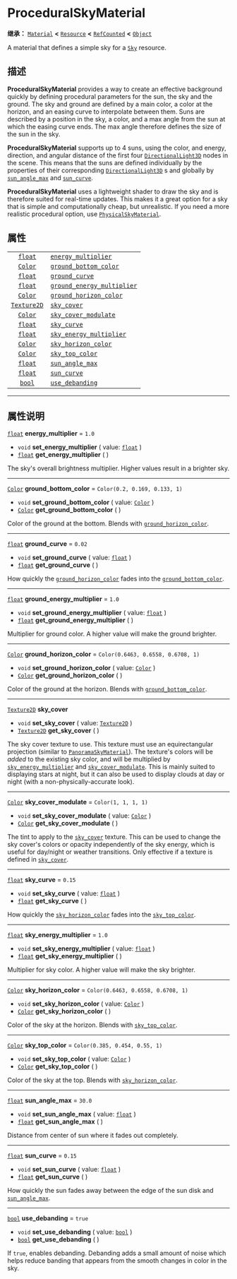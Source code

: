 <!-- ⚠ 请勿编辑本文件 ⚠ -->
<!-- 本文档使用脚本从 WeDot 引擎源码仓库生成。 -->
<!-- 生成脚本：https://github.com/WeDot-Engine/WeDot/tree/master/doc/tools/make_md.py； -->
<!-- 原文件：https://github.com/WeDot-Engine/WeDot/tree/master/doc/classes/ProceduralSkyMaterial.xml。 -->

<div id="_class_proceduralskymaterial"></div>

# ProceduralSkyMaterial

**继承：** [`Material`](class_material.md) **<** [`Resource`](class_resource.md) **<** [`RefCounted`](class_refcounted.md) **<** [`Object`](class_object.md)

A material that defines a simple sky for a [`Sky`](class_sky.md) resource.

## 描述

**ProceduralSkyMaterial** provides a way to create an effective background quickly by defining procedural parameters for the sun, the sky and the ground. The sky and ground are defined by a main color, a color at the horizon, and an easing curve to interpolate between them. Suns are described by a position in the sky, a color, and a max angle from the sun at which the easing curve ends. The max angle therefore defines the size of the sun in the sky.

 **ProceduralSkyMaterial** supports up to 4 suns, using the color, and energy, direction, and angular distance of the first four [`DirectionalLight3D`](class_directionallight3d.md) nodes in the scene. This means that the suns are defined individually by the properties of their corresponding [`DirectionalLight3D`](class_directionallight3d.md) s and globally by [`sun_angle_max`](class_proceduralskymaterial.md#class_proceduralskymaterial_property_sun_angle_max) and [`sun_curve`](class_proceduralskymaterial.md#class_proceduralskymaterial_property_sun_curve).

 **ProceduralSkyMaterial** uses a lightweight shader to draw the sky and is therefore suited for real-time updates. This makes it a great option for a sky that is simple and computationally cheap, but unrealistic. If you need a more realistic procedural option, use [`PhysicalSkyMaterial`](class_physicalskymaterial.md).

## 属性

|||
|:-:|:--|
| [`float`](class_float.md)         | [`energy_multiplier`](class_proceduralskymaterial.md#class_proceduralskymaterial_property_energy_multiplier)               | ``1.0``                              |
| [`Color`](class_color.md)         | [`ground_bottom_color`](class_proceduralskymaterial.md#class_proceduralskymaterial_property_ground_bottom_color)           | ``Color(0.2, 0.169, 0.133, 1)``      |
| [`float`](class_float.md)         | [`ground_curve`](class_proceduralskymaterial.md#class_proceduralskymaterial_property_ground_curve)                         | ``0.02``                             |
| [`float`](class_float.md)         | [`ground_energy_multiplier`](class_proceduralskymaterial.md#class_proceduralskymaterial_property_ground_energy_multiplier) | ``1.0``                              |
| [`Color`](class_color.md)         | [`ground_horizon_color`](class_proceduralskymaterial.md#class_proceduralskymaterial_property_ground_horizon_color)         | ``Color(0.6463, 0.6558, 0.6708, 1)`` |
| [`Texture2D`](class_texture2d.md) | [`sky_cover`](class_proceduralskymaterial.md#class_proceduralskymaterial_property_sky_cover)                               |                                      |
| [`Color`](class_color.md)         | [`sky_cover_modulate`](class_proceduralskymaterial.md#class_proceduralskymaterial_property_sky_cover_modulate)             | ``Color(1, 1, 1, 1)``                |
| [`float`](class_float.md)         | [`sky_curve`](class_proceduralskymaterial.md#class_proceduralskymaterial_property_sky_curve)                               | ``0.15``                             |
| [`float`](class_float.md)         | [`sky_energy_multiplier`](class_proceduralskymaterial.md#class_proceduralskymaterial_property_sky_energy_multiplier)       | ``1.0``                              |
| [`Color`](class_color.md)         | [`sky_horizon_color`](class_proceduralskymaterial.md#class_proceduralskymaterial_property_sky_horizon_color)               | ``Color(0.6463, 0.6558, 0.6708, 1)`` |
| [`Color`](class_color.md)         | [`sky_top_color`](class_proceduralskymaterial.md#class_proceduralskymaterial_property_sky_top_color)                       | ``Color(0.385, 0.454, 0.55, 1)``     |
| [`float`](class_float.md)         | [`sun_angle_max`](class_proceduralskymaterial.md#class_proceduralskymaterial_property_sun_angle_max)                       | ``30.0``                             |
| [`float`](class_float.md)         | [`sun_curve`](class_proceduralskymaterial.md#class_proceduralskymaterial_property_sun_curve)                               | ``0.15``                             |
| [`bool`](class_bool.md)           | [`use_debanding`](class_proceduralskymaterial.md#class_proceduralskymaterial_property_use_debanding)                       | ``true``                             |

<!-- rst-class:: classref-section-separator -->

---

## 属性说明

<div id="_class_proceduralskymaterial_property_energy_multiplier"></div>

[`float`](class_float.md) **energy_multiplier** = ``1.0`` <div id="class_proceduralskymaterial_property_energy_multiplier"></div>

- `void` **set_energy_multiplier** ( value: [`float`](class_float.md) )
- [`float`](class_float.md) **get_energy_multiplier** ( )

The sky's overall brightness multiplier. Higher values result in a brighter sky.

<!-- rst-class:: classref-item-separator -->

---

<div id="_class_proceduralskymaterial_property_ground_bottom_color"></div>

[`Color`](class_color.md) **ground_bottom_color** = ``Color(0.2, 0.169, 0.133, 1)`` <div id="class_proceduralskymaterial_property_ground_bottom_color"></div>

- `void` **set_ground_bottom_color** ( value: [`Color`](class_color.md) )
- [`Color`](class_color.md) **get_ground_bottom_color** ( )

Color of the ground at the bottom. Blends with [`ground_horizon_color`](class_proceduralskymaterial.md#class_proceduralskymaterial_property_ground_horizon_color).

<!-- rst-class:: classref-item-separator -->

---

<div id="_class_proceduralskymaterial_property_ground_curve"></div>

[`float`](class_float.md) **ground_curve** = ``0.02`` <div id="class_proceduralskymaterial_property_ground_curve"></div>

- `void` **set_ground_curve** ( value: [`float`](class_float.md) )
- [`float`](class_float.md) **get_ground_curve** ( )

How quickly the [`ground_horizon_color`](class_proceduralskymaterial.md#class_proceduralskymaterial_property_ground_horizon_color) fades into the [`ground_bottom_color`](class_proceduralskymaterial.md#class_proceduralskymaterial_property_ground_bottom_color).

<!-- rst-class:: classref-item-separator -->

---

<div id="_class_proceduralskymaterial_property_ground_energy_multiplier"></div>

[`float`](class_float.md) **ground_energy_multiplier** = ``1.0`` <div id="class_proceduralskymaterial_property_ground_energy_multiplier"></div>

- `void` **set_ground_energy_multiplier** ( value: [`float`](class_float.md) )
- [`float`](class_float.md) **get_ground_energy_multiplier** ( )

Multiplier for ground color. A higher value will make the ground brighter.

<!-- rst-class:: classref-item-separator -->

---

<div id="_class_proceduralskymaterial_property_ground_horizon_color"></div>

[`Color`](class_color.md) **ground_horizon_color** = ``Color(0.6463, 0.6558, 0.6708, 1)`` <div id="class_proceduralskymaterial_property_ground_horizon_color"></div>

- `void` **set_ground_horizon_color** ( value: [`Color`](class_color.md) )
- [`Color`](class_color.md) **get_ground_horizon_color** ( )

Color of the ground at the horizon. Blends with [`ground_bottom_color`](class_proceduralskymaterial.md#class_proceduralskymaterial_property_ground_bottom_color).

<!-- rst-class:: classref-item-separator -->

---

<div id="_class_proceduralskymaterial_property_sky_cover"></div>

[`Texture2D`](class_texture2d.md) **sky_cover** <div id="class_proceduralskymaterial_property_sky_cover"></div>

- `void` **set_sky_cover** ( value: [`Texture2D`](class_texture2d.md) )
- [`Texture2D`](class_texture2d.md) **get_sky_cover** ( )

The sky cover texture to use. This texture must use an equirectangular projection (similar to [`PanoramaSkyMaterial`](class_panoramaskymaterial.md)). The texture's colors will be *added* to the existing sky color, and will be multiplied by [`sky_energy_multiplier`](class_proceduralskymaterial.md#class_proceduralskymaterial_property_sky_energy_multiplier) and [`sky_cover_modulate`](class_proceduralskymaterial.md#class_proceduralskymaterial_property_sky_cover_modulate). This is mainly suited to displaying stars at night, but it can also be used to display clouds at day or night (with a non-physically-accurate look).

<!-- rst-class:: classref-item-separator -->

---

<div id="_class_proceduralskymaterial_property_sky_cover_modulate"></div>

[`Color`](class_color.md) **sky_cover_modulate** = ``Color(1, 1, 1, 1)`` <div id="class_proceduralskymaterial_property_sky_cover_modulate"></div>

- `void` **set_sky_cover_modulate** ( value: [`Color`](class_color.md) )
- [`Color`](class_color.md) **get_sky_cover_modulate** ( )

The tint to apply to the [`sky_cover`](class_proceduralskymaterial.md#class_proceduralskymaterial_property_sky_cover) texture. This can be used to change the sky cover's colors or opacity independently of the sky energy, which is useful for day/night or weather transitions. Only effective if a texture is defined in [`sky_cover`](class_proceduralskymaterial.md#class_proceduralskymaterial_property_sky_cover).

<!-- rst-class:: classref-item-separator -->

---

<div id="_class_proceduralskymaterial_property_sky_curve"></div>

[`float`](class_float.md) **sky_curve** = ``0.15`` <div id="class_proceduralskymaterial_property_sky_curve"></div>

- `void` **set_sky_curve** ( value: [`float`](class_float.md) )
- [`float`](class_float.md) **get_sky_curve** ( )

How quickly the [`sky_horizon_color`](class_proceduralskymaterial.md#class_proceduralskymaterial_property_sky_horizon_color) fades into the [`sky_top_color`](class_proceduralskymaterial.md#class_proceduralskymaterial_property_sky_top_color).

<!-- rst-class:: classref-item-separator -->

---

<div id="_class_proceduralskymaterial_property_sky_energy_multiplier"></div>

[`float`](class_float.md) **sky_energy_multiplier** = ``1.0`` <div id="class_proceduralskymaterial_property_sky_energy_multiplier"></div>

- `void` **set_sky_energy_multiplier** ( value: [`float`](class_float.md) )
- [`float`](class_float.md) **get_sky_energy_multiplier** ( )

Multiplier for sky color. A higher value will make the sky brighter.

<!-- rst-class:: classref-item-separator -->

---

<div id="_class_proceduralskymaterial_property_sky_horizon_color"></div>

[`Color`](class_color.md) **sky_horizon_color** = ``Color(0.6463, 0.6558, 0.6708, 1)`` <div id="class_proceduralskymaterial_property_sky_horizon_color"></div>

- `void` **set_sky_horizon_color** ( value: [`Color`](class_color.md) )
- [`Color`](class_color.md) **get_sky_horizon_color** ( )

Color of the sky at the horizon. Blends with [`sky_top_color`](class_proceduralskymaterial.md#class_proceduralskymaterial_property_sky_top_color).

<!-- rst-class:: classref-item-separator -->

---

<div id="_class_proceduralskymaterial_property_sky_top_color"></div>

[`Color`](class_color.md) **sky_top_color** = ``Color(0.385, 0.454, 0.55, 1)`` <div id="class_proceduralskymaterial_property_sky_top_color"></div>

- `void` **set_sky_top_color** ( value: [`Color`](class_color.md) )
- [`Color`](class_color.md) **get_sky_top_color** ( )

Color of the sky at the top. Blends with [`sky_horizon_color`](class_proceduralskymaterial.md#class_proceduralskymaterial_property_sky_horizon_color).

<!-- rst-class:: classref-item-separator -->

---

<div id="_class_proceduralskymaterial_property_sun_angle_max"></div>

[`float`](class_float.md) **sun_angle_max** = ``30.0`` <div id="class_proceduralskymaterial_property_sun_angle_max"></div>

- `void` **set_sun_angle_max** ( value: [`float`](class_float.md) )
- [`float`](class_float.md) **get_sun_angle_max** ( )

Distance from center of sun where it fades out completely.

<!-- rst-class:: classref-item-separator -->

---

<div id="_class_proceduralskymaterial_property_sun_curve"></div>

[`float`](class_float.md) **sun_curve** = ``0.15`` <div id="class_proceduralskymaterial_property_sun_curve"></div>

- `void` **set_sun_curve** ( value: [`float`](class_float.md) )
- [`float`](class_float.md) **get_sun_curve** ( )

How quickly the sun fades away between the edge of the sun disk and [`sun_angle_max`](class_proceduralskymaterial.md#class_proceduralskymaterial_property_sun_angle_max).

<!-- rst-class:: classref-item-separator -->

---

<div id="_class_proceduralskymaterial_property_use_debanding"></div>

[`bool`](class_bool.md) **use_debanding** = ``true`` <div id="class_proceduralskymaterial_property_use_debanding"></div>

- `void` **set_use_debanding** ( value: [`bool`](class_bool.md) )
- [`bool`](class_bool.md) **get_use_debanding** ( )

If `true`, enables debanding. Debanding adds a small amount of noise which helps reduce banding that appears from the smooth changes in color in the sky.

[^virtual]: 本方法通常需要用户覆盖才能生效。
[^const]: 本方法无副作用，不会修改该实例的任何成员变量。
[^vararg]: 本方法除了能接受在此处描述的参数外，还能够继续接受任意数量的参数。
[^constructor]: 本方法用于构造某个类型。
[^static]: 调用本方法无需实例，可直接使用类名进行调用。
[^operator]: 本方法描述的是使用本类型作为左操作数的有效运算符。
[^bitfield]: 这个值是由下列位标志构成位掩码的整数。
[^void]: 无返回值。
